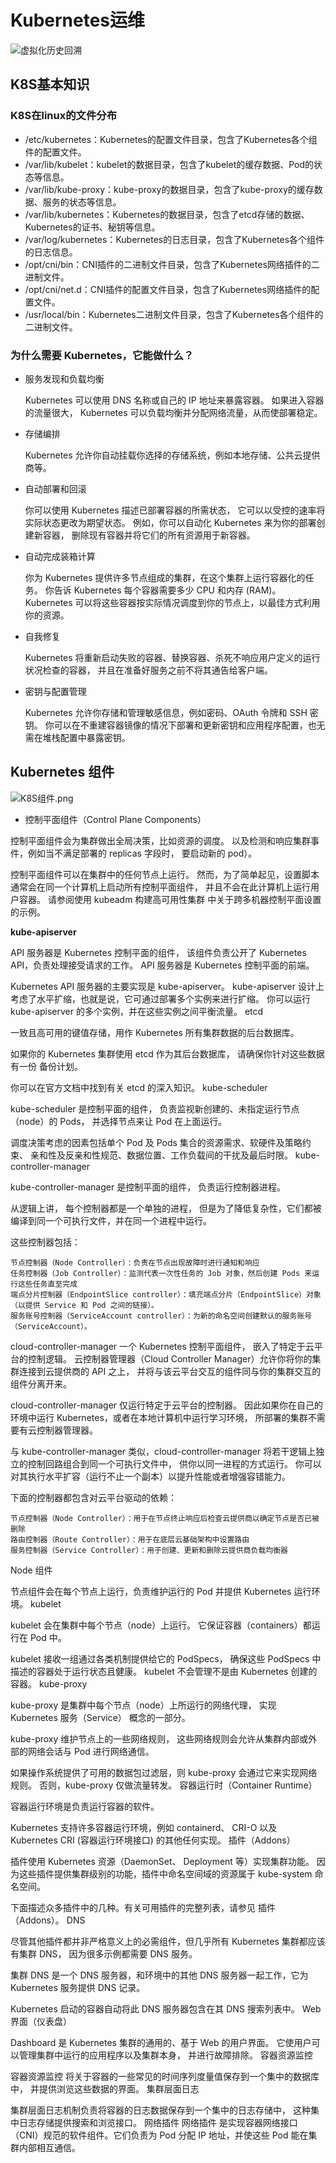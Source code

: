 # Kubernetes运维
![虚拟化历史回溯](/image/虚拟化历史回溯.png)

## K8S基本知识
### K8S在linux的文件分布

+ /etc/kubernetes：Kubernetes的配置文件目录，包含了Kubernetes各个组件的配置文件。
+ /var/lib/kubelet：kubelet的数据目录，包含了kubelet的缓存数据、Pod的状态等信息。
+ /var/lib/kube-proxy：kube-proxy的数据目录，包含了kube-proxy的缓存数据、服务的状态等信息。
+ /var/lib/kubernetes：Kubernetes的数据目录，包含了etcd存储的数据、Kubernetes的证书、秘钥等信息。
+ /var/log/kubernetes：Kubernetes的日志目录，包含了Kubernetes各个组件的日志信息。
+ /opt/cni/bin：CNI插件的二进制文件目录，包含了Kubernetes网络插件的二进制文件。
+ /opt/cni/net.d：CNI插件的配置文件目录，包含了Kubernetes网络插件的配置文件。
+ /usr/local/bin：Kubernetes二进制文件目录，包含了Kubernetes各个组件的二进制文件。

### 为什么需要 Kubernetes，它能做什么？

+ 服务发现和负载均衡

    Kubernetes 可以使用 DNS 名称或自己的 IP 地址来暴露容器。 如果进入容器的流量很大， Kubernetes 可以负载均衡并分配网络流量，从而使部署稳定。

+ 存储编排

    Kubernetes 允许你自动挂载你选择的存储系统，例如本地存储、公共云提供商等。

+ 自动部署和回滚

    你可以使用 Kubernetes 描述已部署容器的所需状态， 它可以以受控的速率将实际状态更改为期望状态。 例如，你可以自动化 Kubernetes 来为你的部署创建新容器， 删除现有容器并将它们的所有资源用于新容器。

+ 自动完成装箱计算

    你为 Kubernetes 提供许多节点组成的集群，在这个集群上运行容器化的任务。 你告诉 Kubernetes 每个容器需要多少 CPU 和内存 (RAM)。 Kubernetes 可以将这些容器按实际情况调度到你的节点上，以最佳方式利用你的资源。

+ 自我修复

    Kubernetes 将重新启动失败的容器、替换容器、杀死不响应用户定义的运行状况检查的容器， 并且在准备好服务之前不将其通告给客户端。

+ 密钥与配置管理

    Kubernetes 允许你存储和管理敏感信息，例如密码、OAuth 令牌和 SSH 密钥。 你可以在不重建容器镜像的情况下部署和更新密钥和应用程序配置，也无需在堆栈配置中暴露密钥。
## Kubernetes 组件
![K8S组件.png](/image/K8S组件.png)

+ 控制平面组件（Control Plane Components）

控制平面组件会为集群做出全局决策，比如资源的调度。 以及检测和响应集群事件，例如当不满足部署的 replicas 字段时， 要启动新的 pod）。

控制平面组件可以在集群中的任何节点上运行。 然而，为了简单起见，设置脚本通常会在同一个计算机上启动所有控制平面组件， 并且不会在此计算机上运行用户容器。 请参阅使用 kubeadm 构建高可用性集群 中关于跨多机器控制平面设置的示例。

 **kube-apiserver**

API 服务器是 Kubernetes 控制平面的组件， 该组件负责公开了 Kubernetes API，负责处理接受请求的工作。 API 服务器是 Kubernetes 控制平面的前端。

Kubernetes API 服务器的主要实现是 kube-apiserver。 kube-apiserver 设计上考虑了水平扩缩，也就是说，它可通过部署多个实例来进行扩缩。 你可以运行 kube-apiserver 的多个实例，并在这些实例之间平衡流量。
etcd

一致且高可用的键值存储，用作 Kubernetes 所有集群数据的后台数据库。

如果你的 Kubernetes 集群使用 etcd 作为其后台数据库， 请确保你针对这些数据有一份 备份计划。

你可以在官方文档中找到有关 etcd 的深入知识。
kube-scheduler

kube-scheduler 是控制平面的组件， 负责监视新创建的、未指定运行节点（node）的 Pods， 并选择节点来让 Pod 在上面运行。

调度决策考虑的因素包括单个 Pod 及 Pods 集合的资源需求、软硬件及策略约束、 亲和性及反亲和性规范、数据位置、工作负载间的干扰及最后时限。
kube-controller-manager

kube-controller-manager 是控制平面的组件， 负责运行控制器进程。

从逻辑上讲， 每个控制器都是一个单独的进程， 但是为了降低复杂性，它们都被编译到同一个可执行文件，并在同一个进程中运行。

这些控制器包括：

    节点控制器（Node Controller）：负责在节点出现故障时进行通知和响应
    任务控制器（Job Controller）：监测代表一次性任务的 Job 对象，然后创建 Pods 来运行这些任务直至完成
    端点分片控制器（EndpointSlice controller）：填充端点分片（EndpointSlice）对象（以提供 Service 和 Pod 之间的链接）。
    服务账号控制器（ServiceAccount controller）：为新的命名空间创建默认的服务账号（ServiceAccount）。

cloud-controller-manager
一个 Kubernetes 控制平面组件， 嵌入了特定于云平台的控制逻辑。 云控制器管理器（Cloud Controller Manager）允许你将你的集群连接到云提供商的 API 之上， 并将与该云平台交互的组件同与你的集群交互的组件分离开来。

cloud-controller-manager 仅运行特定于云平台的控制器。 因此如果你在自己的环境中运行 Kubernetes，或者在本地计算机中运行学习环境， 所部署的集群不需要有云控制器管理器。

与 kube-controller-manager 类似，cloud-controller-manager 将若干逻辑上独立的控制回路组合到同一个可执行文件中， 供你以同一进程的方式运行。 你可以对其执行水平扩容（运行不止一个副本）以提升性能或者增强容错能力。

下面的控制器都包含对云平台驱动的依赖：

    节点控制器（Node Controller）：用于在节点终止响应后检查云提供商以确定节点是否已被删除
    路由控制器（Route Controller）：用于在底层云基础架构中设置路由
    服务控制器（Service Controller）：用于创建、更新和删除云提供商负载均衡器

Node 组件

节点组件会在每个节点上运行，负责维护运行的 Pod 并提供 Kubernetes 运行环境。
kubelet

kubelet 会在集群中每个节点（node）上运行。 它保证容器（containers）都运行在 Pod 中。

kubelet 接收一组通过各类机制提供给它的 PodSpecs， 确保这些 PodSpecs 中描述的容器处于运行状态且健康。 kubelet 不会管理不是由 Kubernetes 创建的容器。
kube-proxy

kube-proxy 是集群中每个节点（node）上所运行的网络代理， 实现 Kubernetes 服务（Service） 概念的一部分。

kube-proxy 维护节点上的一些网络规则， 这些网络规则会允许从集群内部或外部的网络会话与 Pod 进行网络通信。

如果操作系统提供了可用的数据包过滤层，则 kube-proxy 会通过它来实现网络规则。 否则，kube-proxy 仅做流量转发。
容器运行时（Container Runtime）

容器运行环境是负责运行容器的软件。

Kubernetes 支持许多容器运行环境，例如 containerd、 CRI-O 以及 Kubernetes CRI (容器运行环境接口) 的其他任何实现。
插件（Addons）

插件使用 Kubernetes 资源（DaemonSet、 Deployment 等）实现集群功能。 因为这些插件提供集群级别的功能，插件中命名空间域的资源属于 kube-system 命名空间。

下面描述众多插件中的几种。有关可用插件的完整列表，请参见 插件（Addons）。
DNS

尽管其他插件都并非严格意义上的必需组件，但几乎所有 Kubernetes 集群都应该有集群 DNS， 因为很多示例都需要 DNS 服务。

集群 DNS 是一个 DNS 服务器，和环境中的其他 DNS 服务器一起工作，它为 Kubernetes 服务提供 DNS 记录。

Kubernetes 启动的容器自动将此 DNS 服务器包含在其 DNS 搜索列表中。
Web 界面（仪表盘）

Dashboard 是 Kubernetes 集群的通用的、基于 Web 的用户界面。 它使用户可以管理集群中运行的应用程序以及集群本身， 并进行故障排除。
容器资源监控

容器资源监控 将关于容器的一些常见的时间序列度量值保存到一个集中的数据库中， 并提供浏览这些数据的界面。
集群层面日志

集群层面日志机制负责将容器的日志数据保存到一个集中的日志存储中， 这种集中日志存储提供搜索和浏览接口。
网络插件
网络插件 是实现容器网络接口（CNI）规范的软件组件。它们负责为 Pod 分配 IP 地址，并使这些 Pod 能在集群内部相互通信。


